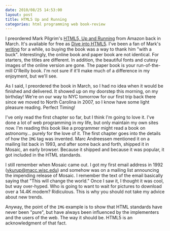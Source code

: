 ```yaml
---
date: 2010/08/25 14:53:00
layout: post
title: HTML5 Up and Running
categories: html programming web book-review
---
```


I preordered Mark Pilgrim's [HTML5, Up and Running](http://www.amazon.com/HTML5-Up-Running-Mark-Pilgrim/dp/0596806027?ie=UTF8&tag=diveintomark-20&creativeASIN=0596806027) from Amazon back in
March. It's available for free as [Dive into
HTML5](http://diveintohtml5.org/). I've been a fan of Mark's [writing](http://diveintomark.org)
for a while, so buying the book was a way to thank him "with a
buck". Interestingly, the online book and paper book are not
identical. For starters, the titles are different. In addition, the
beautiful fonts and cutesy images of the online version are gone. The
paper book is your run-of-the-mill O'Reilly book. I'm not sure if
it'll make much of a difference in my enjoyment, but we'll see.

As I said, I preordered the book in March, so I had no idea when it
would be finished and delivered. It showed up on my doorstep this
morning, on my birthday! We're on our way to NYC tomorrow for our
first trip back there since we moved to North Carolina in 2007, so I
know have some light pleasure reading. Perfect Timing!

I've only read the first chapter so far, but I think I'm going to love
it. I've done a lot of web programming in my life, but only maintain
my own sites now. I'm reading this book like a programmer might read a
book on astronomy... purely for the love of it. The first chapter goes
into the details of how the `IMG` tag was invented. Marc Andreessen
mentioned it on a mailing list back in 1993, and after some back and
forth, shipped it in Mosaic, an early browser. Because it shipped and
because it was popular, it got included in the HTML standards. 

I still remember when Mosaic came out. I got my first email address in
1992 (vkurup@macc.wisc.edu) and somehow was on a mailing list
announcing the impending release of Mosaic. I remember the text of the
email basically saying that "This will change the world." Once I saw
it, I thought it was cool, but way over-hyped. Who is going to want to
wait for pictures to download over a 14.4K modem? Ridiculous. This is
why you should not take my advice about new trends.

Anyway, the point of the `IMG` example is to show that HTML standards
have never been "pure", but have always been influenced by the
implementers and the users of the web. The way it should be. HTML5 is
an acknowledgment of that fact.
